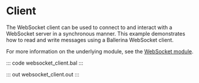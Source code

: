 # Client

The WebSocket client can be used to connect to and interact with a WebSocket server in a synchronous manner. This example demonstrates how to read and write messages using a Ballerina WebSocket client.

For more information on the underlying module, see the [WebSocket module](https://lib.ballerina.io/ballerina/websocket/latest/).

::: code websocket_client.bal :::

::: out websocket_client.out :::